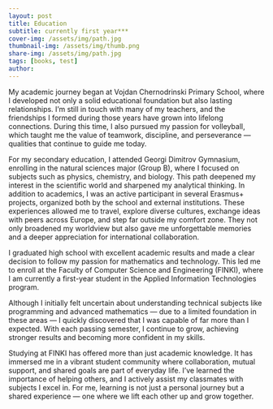 ```yaml
---
layout: post
title: Education
subtitle: currently first year***
cover-img: /assets/img/path.jpg
thumbnail-img: /assets/img/thumb.png
share-img: /assets/img/path.jpg
tags: [books, test]
author:
---
```




 My academic journey began at Vojdan Chernodrinski Primary School, where I developed not only a solid educational foundation but also lasting relationships. I’m still in touch with many of my teachers, and the friendships I formed during those years have grown into lifelong connections. During this time, I also pursued my passion for volleyball, which taught me the value of teamwork, discipline, and perseverance — qualities that continue to guide me today.

For my secondary education, I attended Georgi Dimitrov Gymnasium, enrolling in the natural sciences major (Group B), where I focused on subjects such as physics, chemistry, and biology. This path deepened my interest in the scientific world and sharpened my analytical thinking. In addition to academics, I was an active participant in several Erasmus+ projects, organized both by the school and external institutions. These experiences allowed me to travel, explore diverse cultures, exchange ideas with peers across Europe, and step far outside my comfort zone. They not only broadened my worldview but also gave me unforgettable memories and a deeper appreciation for international collaboration.

I graduated high school with excellent academic results and made a clear decision to follow my passion for mathematics and technology. This led me to enroll at the Faculty of Computer Science and Engineering (FINKI), where I am currently a first-year student in the Applied Information Technologies program.

Although I initially felt uncertain about understanding technical subjects like programming and advanced mathematics — due to a limited foundation in these areas — I quickly discovered that I was capable of far more than I expected. With each passing semester, I continue to grow, achieving stronger results and becoming more confident in my skills.

Studying at FINKI has offered more than just academic knowledge. It has immersed me in a vibrant student community where collaboration, mutual support, and shared goals are part of everyday life. I’ve learned the importance of helping others, and I actively assist my classmates with subjects I excel in. For me, learning is not just a personal journey but a shared experience — one where we lift each other up and grow together.
